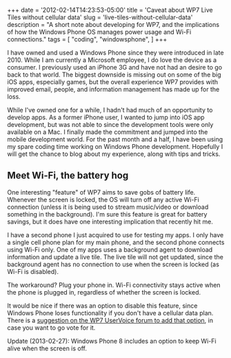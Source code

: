 +++
date = '2012-02-14T14:23:53-05:00'
title = 'Caveat about WP7 Live Tiles without cellular data'
slug = 'live-tiles-without-cellular-data'
description = "A short note about developing for WP7, and the implications of how the Windows Phone OS manages power usage and Wi-Fi connections."
tags = [
    "coding",
    "windowsphone",
]
+++

I have owned and used a Windows Phone since they were introduced in late 2010.  While I am currently a Microsoft employee, I do love the device as a consumer.  I previously used an iPhone 3G and have not had an desire to go back to that world.  The biggest downside is missing out on some of the big iOS apps, especially games, but the overall experience WP7 provides with improved email, people, and information management has made up for the loss.

While I've owned one for a while, I hadn't had much of an opportunity to develop apps.  As a former iPhone user, I wanted to jump into iOS app development, but was not able to since the development tools were only available on a Mac.  I finally made the commitment and jumped into the mobile development world.  For the past month and a half, I have been using my spare coding time working on Windows Phone development.  Hopefully I will get the chance to blog about my experience, along with tips and tricks.

Meet Wi-Fi, the battery hog
---------------------------
One interesting "feature" of WP7 aims to save gobs of battery life. Whenever the screen is locked, the OS will turn off any active Wi-Fi connection (unless it is being used to stream music/video or download something in the background).  I'm sure this feature is great for battery savings, but it does have one interesting implication that recently hit me.

I have a second phone I just acquired to use for testing my apps.  I only have a single cell phone plan for my main phone, and the second phone connects using Wi-Fi only.  One of my apps uses a background agent to download information and update a live tile.  The live tile will not get updated, since the background agent has no connection to use when the screen is locked (as Wi-Fi is disabled).

The workaround?  Plug your phone in.  Wi-Fi connectivity stays active when the phone is plugged in, regardless of whether the screen is locked.

It would be nice if there was an option to disable this feature, since Windows Phone loses functionality if you don't have a cellular data plan.  There is a [suggestion on the WP7 UserVoice forum to add that option](http://windowsphone.uservoice.com/forums/101801-feature-suggestions/suggestions/2282561-add-option-to-keep-wifi-alive-while-the-phone-is-l), in case you want to go vote for it.

Update (2013-02-27): Windows Phone 8 includes an option to keep Wi-Fi alive when the screen is off.
